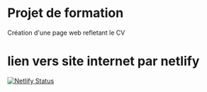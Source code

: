 # Projet de formation
Création d'une page web refletant le CV
# lien vers site internet par netlify
[![Netlify Status](https://api.netlify.com/api/v1/badges/d2dc3360-3c5a-457c-bda2-9e3dce4e63d2/deploy-status)](https://app.netlify.com/sites/cv-kossama-youssef/deploys)

